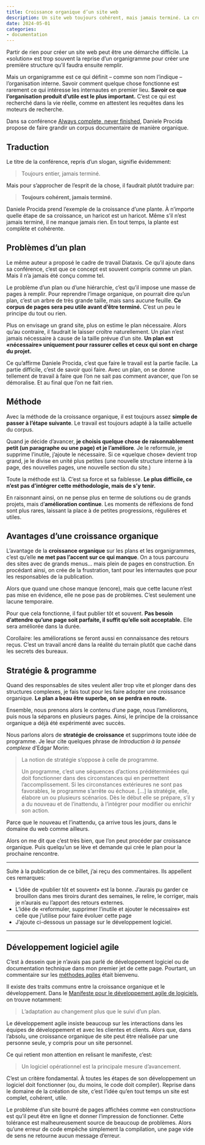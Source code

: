 ```yaml
---
title: Croissance organique d’un site web
description: Un site web toujours cohérent, mais jamais terminé. La croissance organique permet d’évoluer progressivement sans mettre l’accent sur les faiblesses et les problèmes. Et ça fonctionne!
date: 2024-05-01
categories:
- documentation
---
```


Partir de rien pour créer un site web peut être une démarche difficile. La «solution» est trop souvent la reprise d’un organigramme pour créer une première structure qu’il faudra ensuite remplir.

Mais un organigramme est ce qui définit – comme son nom l’indique – l’organisation interne. Savoir comment quelque chose fonctionne est rarement ce qui intéresse les internautes en premier lieu. **Savoir ce que l’organisation produit d’utile est le plus important.** C’est ce qui est recherché dans la vie réelle, comme en attestent les requêtes dans les moteurs de recherche.

Dans sa conférence [Always complete, never finished](https://www.writethedocs.org/videos/portland/2021/always-complete-never-finished-daniele-procida/), Daniele Procida propose de faire grandir un corpus documentaire de manière organique.

## Traduction

Le titre de la conférence, repris d’un slogan, signifie évidemment:

> Toujours entier, jamais terminé.

Mais pour s’approcher de l’esprit de la chose, il faudrait plutôt traduire par:

> **Toujours cohérent, jamais terminé.**

Daniele Procida prend l’exemple de la croissance d’une plante. À n’importe quelle étape de sa croissance, un haricot est un haricot. Même s’il n’est jamais terminé, il ne manque jamais rien. En tout temps, la plante est complète et cohérente.

## Problèmes d’un plan

Le même auteur a proposé le cadre de travail Diataxis. Ce qu’il ajoute dans sa conférence, c’est que ce concept est souvent compris comme un plan. Mais il n’a jamais été conçu comme tel.

Le problème d’un plan ou d’une hiérarchie, c’est qu’il impose une masse de pages à remplir. Pour reprendre l’image organique, on pourrait dire qu’un plan, c’est un arbre de très grande taille, mais sans aucune feuille. **Ce corpus de pages sera peu utile avant d’être terminé.** C’est un peu le principe du tout ou rien.

Plus on envisage un grand site, plus on estime le plan nécessaire. Alors qu’au contraire, il faudrait le laisser croître naturellement. Un plan n’est jamais nécessaire à cause de la taille prévue d’un site. **Un plan est «nécessaire» uniquement pour rassurer celles et ceux qui sont en charge du projet.**

Ce qu’affirme Daniele Procida, c’est que faire le travail est la partie facile. La partie difficile, c’est de savoir quoi faire. Avec un plan, on se donne tellement de travail à faire que l’on ne sait pas comment avancer, que l’on se démoralise. Et au final que l’on ne fait rien.

## Méthode

Avec la méthode de la croissance organique, il est toujours assez **simple de passer à l’étape suivante**. Le travail est toujours adapté à la taille actuelle du corpus.

Quand je décide d’avancer, **je choisis quelque chose de raisonnablement petit (un paragraphe ou une page) et je l’améliore**. Je le reformule, je supprime l’inutile, j’ajoute le nécessaire. Si ce «quelque chose» devient trop grand, je le divise en unité plus petites (une nouvelle structure interne à la page, des nouvelles pages, une nouvelle section du site.)

Toute la méthode est là. C’est sa force et sa faiblesse. **Le plus difficile, ce n’est pas d’intégrer cette méthodologie, mais de s’y tenir.**

En raisonnant ainsi, on ne pense plus en terme de solutions ou de grands projets, mais d’**amélioration continue**. Les moments de réflexions de fond sont plus rares, laissant la place à de petites progressions, régulières et utiles.

## Avantages d’une croissance organique

L’avantage de la **croissance organique** sur les plans et les organigrammes, c’est qu’elle **ne met pas l’accent sur ce qui manque**. On a tous parcouru des sites avec de grands menus... mais plein de pages en construction. En procédant ainsi, on crée de la frustration, tant pour les internautes que pour les responsables de la publication.

Alors que quand une chose manque (encore), mais que cette lacune n’est pas mise en évidence, elle ne pose pas de problèmes. C’est seulement une lacune temporaire.

Pour que cela fonctionne, il faut publier tôt et souvent. **Pas besoin d’attendre qu’une page soit parfaite, il suffit qu’elle soit acceptable.** Elle sera améliorée dans la durée.

Corollaire: les améliorations se feront aussi en connaissance des retours reçus. C’est un travail ancré dans la réalité du terrain plutôt que caché dans les secrets des bureaux.

## Stratégie & programme

Quand des responsables de sites veulent aller trop vite et plonger dans des structures complexes, je fais tout pour les faire adopter une croissance organique. **Le plan a beau être superbe, on se perdra en route.**

Ensemble, nous prenons alors le contenu d’une page, nous l’améliorons, puis nous la séparons en plusieurs pages. Ainsi, le principe de la croissance organique a déjà été expérimenté avec succès.

Nous parlons alors de **stratégie de croissance** et supprimons toute idée de programme. Je leur cite quelques phrase de *Introduction à la pensée complexe* d’Edgar Morin:

> La notion de stratégie s’oppose à celle de programme.
>
> Un programme, c’est une séquences d’actions prédéterminées qui doit fonctionner dans des circonstances qui en permettent l’accomplissement. Si les circonstances extérieures ne sont pas favorables, le programme s’arrête ou échoue. [...] la stratégie, elle, élabore un ou plusieurs scénarios. Dès le début elle se prépare, s’il y a du nouveau et de l’inattendu, à l’intégrer pour modifier ou enrichir son action.

Parce que le nouveau et l’inattendu, ça arrive tous les jours, dans le domaine du web comme ailleurs.

Alors on me dit que c’est très bien, que l’on peut procéder par croissance organique. Puis quelqu’un se lève et demande qui crée le plan pour la prochaine rencontre.

----

Suite à la publication de ce billet, j’ai reçu des commentaires. Ils appellent ces remarques:

- L’idée de «publier tôt et souvent» est la bonne. J’aurais pu garder ce brouillon dans mes tiroirs durant des semaines, le relire, le corriger, mais je n’aurais eu l’apport des retours externes.
- L’idée de «reformuler, supprimer l’inutile et ajouter le nécessaire» est celle que j’utilise pour faire évoluer cette page
- J’ajoute ci-dessous un passage sur le développement logiciel.

----

## Développement logiciel agile

C’est à dessein que je n’avais pas parlé de développement logiciel ou de documentation technique dans mon premier jet de cette page. Pourtant, un commentaire sur les [méthodes agiles](https://fr.wikipedia.org/wiki/M%C3%A9thode_agile) était bienvenu.

Il existe des traits communs entre la croissance organique et le développement. Dans le [Manifeste pour le développement agile de logiciels](https://agilemanifesto.org/iso/fr/manifesto.html), on trouve notamment:

> L’adaptation au changement plus que le suivi d’un plan.

Le développement agile insiste beaucoup sur les interactions dans les équipes de développement et avec les clientes et clients. Alors que, dans l’absolu, une croissance organique de site peut être réalisée par une personne seule, y compris pour un site personnel.

Ce qui retient mon attention en relisant le manifeste, c’est:

> Un logiciel opérationnel est la principale mesure d’avancement.

C’est un critère fondamental. À toutes les étapes de son développement un logiciel doit fonctionner (ou, du moins, le code doit compiler). Reprise dans le domaine de la création de site, c’est l’idée qu’en tout temps un site est complet, cohérent, utile.

Le problème d’un site bourré de pages affichées comme «en construction» est qu’il peut être en ligne et donner l’impression de fonctionner. Cette tolérance est malheureusement source de beaucoup de problèmes. Alors qu’une erreur de code empêche simplement la compilation, une page vide de sens ne retourne aucun message d’erreur.
